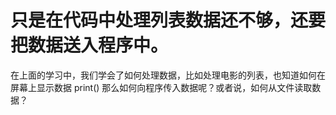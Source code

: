 # 只是在代码中处理列表数据还不够，还要把数据送入程序中。
  在上面的学习中，我们学会了如何处理数据，比如处理电影的列表，也知道如何在屏幕上显示数据
  print()
  那么如何向程序传入数据呢？或者说，如何从文件读取数据？